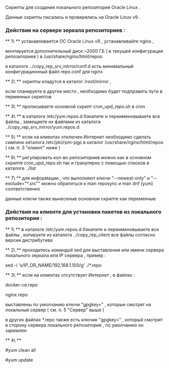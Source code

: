 Cкрипты для создания локального репозитория Oracle Linux . 

Данные скрипты писались и проверялись на Oracle Linux v9 .

### Действия на сервере зеркала репозиториев :

** 1\ ** устанавливается ОС Oracle Linux v9 , устанавливайте nginx ,

монтируется дополнительный диск ~2000 ГБ ( в текущей конфигурации репозиториев ) в /usr/share/nginx/html/repos

в каталоге ../copy_rep_srv_mirror/conf.d есть минимальный конфигурационный файл repo.conf для nginx

** 2\ ** скрипты кладутся в каталог /root/mirror ,

если планируете в другое место , необходимо будет подправить пути в перменных скриптов 

** 3\ ** прописываете основной скрипт cron_upd_repo.sh в cron

** 4\ ** в каталоге /etc/yum.repos.d бэкапите и переименовываете все файлы , замещаете их файлами из каталога ../copy_rep_srv_mirror/yum.repos.d

** 5\ ** если на клиентах отключен Интернет необходимо сделать симлинк каталога /etc/pki/rpm-pgp в каталог /usr/share/nginx/html/repos ( см. п. 3 "клиент" ниже )

** 6\ ** регулировать кол-во репозиториев можно как в основном скрипте cron_upd_repo.sh так и гранулярно с помощью списков в каталоге ../list

** 7\ ** для информации , что выполняют ключи "--newest-only" и "--exclude="*.src"" можно обратиться к man reposync и man dnf (yum) соответственно

данные ключи также вынесеныв основном скрипте как переменные 

### Действия на клиенте для установки пакетов из локального репозитория :

** 1\ ** в каталоге /etc/yum.repos.d бэкапите и переименовываете все файлы , копируете из каталога ../copy_rep_client все файлы согласно версии дистрибутива

** 2\ ** проходитесь командой sed для выставления или имени сервера локального зеркала или IP сервера , пример :

sed -i 's/IP_OR_NAME/192.168.1.100/g' ./*.repo

** 3\ ** если на клиентах отсутствует Интернет , в файлах :

docker-ce.repo

nginx.repo

выставлены по умолчанию ключи "gpgkey=" , которые смотрят на локальный сервер ( см. п. 5 "Сервер" выше )

в других файлах *.repo также есть ключик "gpgkey=" , который смотрит в сторону сервера локального репозитория , по умолчанию он заремлен

** 4\ **

#yum clean all

#yum update
